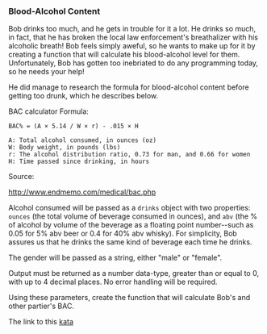 ### Blood-Alcohol Content

Bob drinks too much, and he gets in trouble for it a lot. He drinks so much, in fact, that he has broken the local law enforcement's breathalizer with his alcoholic breath! Bob feels simply aweful, so he wants to make up for it by creating a function that will calculate his blood-alcohol level for them. Unfortunately, Bob has gotten too inebriated to do any programming today, so he needs your help!

He did manage to research the formula for blood-alcohol content before getting too drunk, which he describes below.

BAC calculator Formula:
```
BAC% = (A × 5.14 / W × r) - .015 × H 

A: Total alcohol consumed, in ounces (oz)
W: Body weight, in pounds (lbs)
r: The alcohol distribution ratio, 0.73 for man, and 0.66 for women
H: Time passed since drinking, in hours
```
Source:

http://www.endmemo.com/medical/bac.php

Alcohol consumed will be passed as a `drinks` object with two properties: `ounces` (the total volume of beverage consumed in ounces), and `abv` (the % of alcohol by volume of the beverage as a floating point number--such as 0.05 for 5% abv beer or 0.4 for 40% abv whisky). For simplicity, Bob assures us that he drinks the same kind of beverage each time he drinks.

The gender will be passed as a string, either "male" or "female".

Output must be returned as a number data-type, greater than or equal to 0, with up to 4 decimal places. No error handling will be required.

Using these parameters, create the function that will calculate Bob's and other partier's BAC.  

The link to this [kata](https://www.codewars.com/kata/blood-alcohol-content/javascript)
